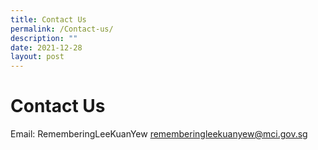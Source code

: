 ```yaml
---
title: Contact Us
permalink: /Contact-us/
description: ""
date: 2021-12-28
layout: post
---
```




# **Contact** **Us** 
Email: RememberingLeeKuanYew <rememberingleekuanyew@mci.gov.sg>